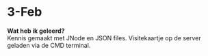 # 3-Feb  
**Wat heb ik geleerd?**  
Kennis gemaakt met JNode en JSON files. Visitekaartje op de server geladen via de CMD terminal.
